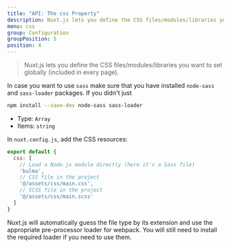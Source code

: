 ```yaml
---
title: "API: The css Property"
description: Nuxt.js lets you define the CSS files/modules/libraries you want to set globally (included in every page).
menu: css
group: Configuration
groupPosition: 5
position: 4
---
```


> Nuxt.js lets you define the CSS files/modules/libraries you want to set globally (included in every page).

In case you want to use ```sass``` make sure that you have installed ```node-sass``` and ```sass-loader``` packages. If you didn't  just

```sh
npm install --save-dev node-sass sass-loader
```

- Type: `Array`
 - Items: `string`

In `nuxt.config.js`, add the CSS resources:

```js
export default {
  css: [
    // Load a Node.js module directly (here it's a Sass file)
    'bulma',
    // CSS file in the project
    '@/assets/css/main.css',
    // SCSS file in the project
    '@/assets/css/main.scss'
  ]
}
```

Nuxt.js will automatically guess the file type by its extension and use the appropriate pre-processor loader for webpack. You will still need to install the required loader if you need to use them.

